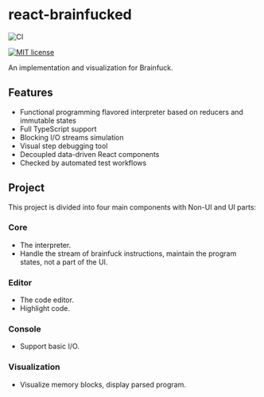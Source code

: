 # react-brainfucked

![CI](https://github.com/PIG208/react-brainfucked/actions/workflows/ci.yml/badge.svg)

[![MIT license](https://img.shields.io/badge/License-MIT-blue.svg)](https://lbesson.mit-license.org/)

An implementation and visualization for Brainfuck.

## Features

- Functional programming flavored interpreter based on reducers and immutable states
- Full TypeScript support
- Blocking I/O streams simulation
- Visual step debugging tool
- Decoupled data-driven React components
- Checked by automated test workflows

## Project

This project is divided into four main components with Non-UI and UI parts:

### Core
- The interpreter.
- Handle the stream of brainfuck instructions, maintain the program states, not a part of the UI.

### Editor
- The code editor.
- Highlight code.

### Console
- Support basic I/O.

### Visualization
- Visualize memory blocks, display parsed program.
